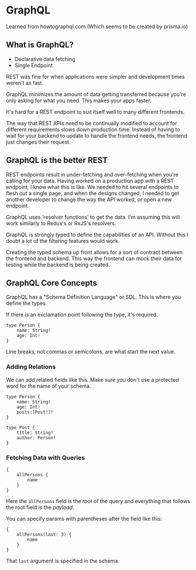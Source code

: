 # GraphQL
Learned from howtographql.com (Which seems to be created by prisma.io)

## What is GraphQL?

* Declarative data fetching
* Single Endpoint

REST was fine for when applications were simpler and development times weren't as fast.

GraphQL minimizes the amount of data getting transferred because you're only asking for what you need. This makes your apps faster.

It's hard for a REST endpoint to suit itself well to many different frontends.

The way that REST APIs need to be continually modified to account for different requirements slows down production time. Instead of having to wait for your backend to update to handle the frontend needs, the frontend just changes their request.

## GraphQL is the better REST

REST endpoints result in under-fetching and over-fetching when you're calling for your data. Having worked on a production app with a REST endpoint, I know what this is like. We needed to hit several endpoints to flesh out a single page, and when the designs changed, I needed to get another developer to change the way the API worked, or open a new endpoint.

GraphQL uses 'resolver functions' to get the data. I'm assuming this will work similarly to Redux's or RxJS's resolvers.

GraphQL is strongly typed to define the capabilities of an API. Without this I doubt a lot of the filtering features would work.

Creating the typed schema up front allows for a sort of contract between the frontend and backend. This way the frontend can mock their data for testing while the backend is being created.

## GraphQL Core Concepts

GraphQL has a "Schema Definition Language" or SDL. This is where you define the types.

If there is an exclamation point following the type, it's required.

```
type Person {
	name: String!
	age: Int!
}
```

Line breaks, not commas or semicolons, are what start the next value.

### Adding Relations

We can add related fields like this. Make sure you don't use a protected word for the name of your schema.

```
type Person {
	name: String!
	age: Int!
	posts:[Post!]!
}
```

```
type Post {
	title: String!
	author: Person!
}
```

### Fetching Data with Queries

```
{
	allPersons {
		name
	}
}
```

Here the `allPersons` field is the *root* of the query and everything that follows the root field is the *payload*.

You can specify params with parentheses after the field like this:

```
{
	allPersons(last: 3) {
		name
	}
}
```

That `last` argument is specified in the schema.